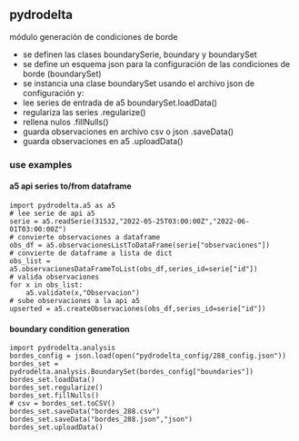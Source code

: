 ## pydrodelta

módulo generación de condiciones de borde

- se definen las clases boundarySerie, boundary y boundarySet
- se define un esquema json para la configuración de las condiciones de borde (boundarySet)
- se instancia una clase boundarySet usando el archivo json de configuración y:
- lee series de entrada de a5 boundarySet.loadData()
- regulariza las series .regularize()
- rellena nulos .fillNulls()
- guarda observaciones en archivo csv o json .saveData()
- guarda observaciones en a5 .uploadData() 

### use examples

#### a5 api series to/from dataframe

    import pydrodelta.a5 as a5
    # lee serie de api a5
    serie = a5.readSerie(31532,"2022-05-25T03:00:00Z","2022-06-01T03:00:00Z")
    # convierte observaciones a dataframe 
    obs_df = a5.observacionesListToDataFrame(serie["observaciones"]) 
    # convierte de dataframe a lista de dict
    obs_list = a5.observacionesDataFrameToList(obs_df,series_id=serie["id"])
    # valida observaciones
    for x in obs_list:
        a5.validate(x,"Observacion")
    # sube observaciones a la api a5
    upserted = a5.createObservaciones(obs_df,series_id=serie["id"])

#### boundary condition generation

    import pydrodelta.analysis
    bordes_config = json.load(open("pydrodelta_config/288_config.json"))
    bordes_set = pydrodelta.analysis.BoundarySet(bordes_config["boundaries"])
    bordes_set.loadData()
    bordes_set.regularize()
    bordes_set.fillNulls()
    # csv = bordes_set.toCSV()
    bordes_set.saveData("bordes_288.csv")
    bordes_set.saveData("bordes_288.json","json")
    bordes_set.uploadData()

